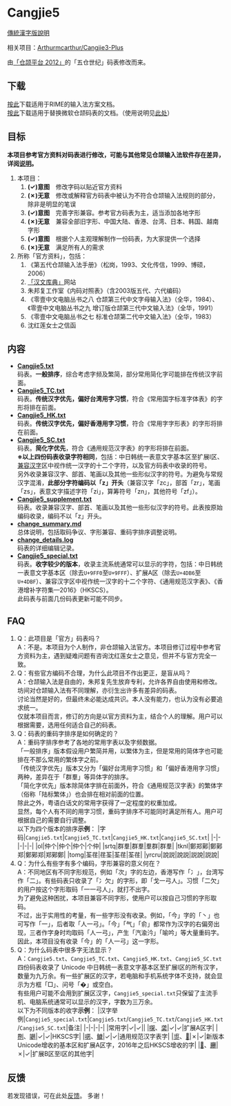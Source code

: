 # Cangjie5

[傳統漢字版說明](https://github.com/Jackchows/Cangjie5/blob/master/README.md)

相关项目：[Arthurmcarthur/Cangjie3-Plus](https://github.com/Arthurmcarthur/Cangjie3-Plus)

由[「仓颉平台 2012」](https://chinesecj.com/forum/forum.php?mod=viewthread&tid=2596)的「五仓世纪」码表修改而来。

## 下载
[按此](https://github.com/Jackchows/Cangjie5/releases/download/v3.1/RimeData_20240201_Cangjie5.7z)下载适用于RIME的输入法方案文档。<br />
[按此](https://github.com/Jackchows/Cangjie5/releases/download/v3.1/MSCJData_20240218_Cangjie5.7z)下载适用于替换微软仓颉码表的文档。（使用说明见[此处](http://www.chinesecj.com/forum/forum.php?mod=viewthread&tid=194346)）

## 目标

**本项目参考官方资料对码表进行修改，可能与其他常见仓颉输入法软件存在差异，详阅[说明](https://github.com/Jackchows/Cangjie5/blob/master/change_summary.md#%E4%B8%BB%E8%A6%81%E6%94%B9%E7%A2%BC%E8%AA%AA%E6%98%8E%E5%8F%8A%E7%88%AD%E8%AD%B0%E5%8F%96%E7%A2%BC)。**<br />
1. 本项目：
	1. **(✓)意图**　修改字码以贴近官方资料
	2. **(✗)无意**　修改或解释官方码表中被认为不符合仓颉输入法规则的部分，除非是明显的笔误
	3. **(✓)意图**　完善字形兼容。参考官方码表为主，适当添加各地字形
	4. **(✗)无意**　兼容全部旧字形、中国大陆、香港、台湾、日本、韩国、越南字形
	5. **(✓)意图**　根据个人主观理解制作一份码表，为大家提供一个选择
	6. **(✗)无意**　满足所有人的需求
2. 所称「官方资料」，包括：
	1. 《第五代仓颉输入法手册》（松岗，1993、文化传信，1999、博硕，2006）
	2. [「汉文库典」](http://chidic.eduhk.hk/)网站
	3. 朱邦复工作室《内码对照表》（含2003版五代、六代编码）
	4. 《零壹中文电脑丛书之八 仓颉第三代中文字母输入法》（全华，1984）、《零壹中文电脑丛书之九 增订版仓颉第三代中文输入法》（全华，1991）
	5. 《零壹中文电脑丛书之七 标准仓颉第二代中文输入法》（全华，1983）
	6. 沈红莲女士之信函

## 内容

- **[Cangjie5.txt](https://github.com/Jackchows/Cangjie5/blob/master/Cangjie5.txt)**<br />
码表。**一般排序**，综合考虑字频及繁简，部分常用简化字可能排在传统汉字前面。<br />
- **[Cangjie5_TC.txt](https://github.com/Jackchows/Cangjie5/blob/master/Cangjie5_TC.txt)**<br />
码表。**传统汉字优先，偏好台湾用字习惯**，符合《常用国字标准字体表》的字形将排在前面。<br />
- **[Cangjie5_HK.txt](https://github.com/Jackchows/Cangjie5/blob/master/Cangjie5_HK.txt)**<br />
码表。**传统汉字优先，偏好香港用字习惯**，符合《常用字字形表》的字形将排在前面。<br />
- **[Cangjie5_SC.txt](https://github.com/Jackchows/Cangjie5/blob/master/Cangjie5_SC.txt)**<br />
码表。**简化字优先**，符合《通用规范汉字表》的字形将排在前面。<br />
**※以上四份码表收录字符相同**，包括：中日韩统一表意文字基本区至扩展I区、[兼容汉字](https://zh.wikipedia.org/wiki/%E4%B8%AD%E6%97%A5%E9%9F%93%E7%9B%B8%E5%AE%B9%E8%A1%A8%E6%84%8F%E6%96%87%E5%AD%97)区中视作统一汉字的十二个字符，以及官方码表中收录的符号。<br />
另外收录兼容汉字、部首、笔画以及其他一些形似汉字的符号。为避免与常规汉字混淆，**此部分字符编码以「z」开头**（兼容汉字「zc」，部首「zr」，笔画「zs」，表意文字描述字符「zi」，算筹符号「zn」，其他符号「zf」）。
- **[Cangjie5_supplement.txt](https://github.com/Jackchows/Cangjie5/blob/master/Cangjie5_supplement.txt)**<br />
码表。收录兼容汉字、部首、笔画以及其他一些形似汉字的符号。此表按原始编码收录，编码不以「z」开头。<br />
- **[change_summary.md](https://github.com/Jackchows/Cangjie5/blob/master/change_summary.md)**<br />
总体说明，包括取码争议、字形兼容、重码字排序调整说明。
- **[change_details.log](https://github.com/Jackchows/Cangjie5/blob/master/change_details.log)**<br />
码表的详细编辑记录。
- **[Cangjie5_special.txt](https://github.com/Jackchows/Cangjie5/blob/master/Cangjie5_special.txt)**<br />
码表。**收字较少的版本**，收录主流系统通常可以显示的字符，包括：中日韩统一表意文字基本区（除去`U+9FF0`至`U+9FFF`）、扩展A区（除去`U+4DB6`至`U+4DBF`）、兼容汉字区中视作统一汉字的十二个字符、《通用规范汉字表》、《香港增补字符集—2016》（HKSCS）。<br />
此码表与前面几份码表更新可能不同步。

## FAQ

1. Q：此项目是「官方」码表吗？<br />
   A：不是。本项目为个人制作，非仓颉输入法官方。本项目修订过程中参考官方资料为主，遇到疑难问题有咨询沈红莲女士之意见，但并不与官方完全一致。
2. Q：有些官方编码不合理，为什么此项目不作出更正，是盲从吗？<br />
   A：仓颉输入法是自由的，朱邦复先生放弃专利，允许各界自由使用和修改。坊间对仓颉输入法有不同理解，亦衍生出许多有差异的码表。<br />
    讨论当然是好的，但最终未必能达成共识。本人没有能力，也认为没有必要追求统一。<br />
    仅就本项目而言，修订的方向是以官方资料为主，结合个人的理解。用户可以根据需要，选用任何适合自己的码表。<br />
3. Q：码表的重码字排序是如何确定的？<br />
   A：重码字排序参考了各地的常用字表以及字频数据。<br />
   「一般排序」版本假设用户繁简并用，以繁体为主，但是常用的简体字也可能排在不那么常用的繁体字之前。<br />
   「传统汉字优先」版本又分为「偏好台湾用字习惯」和「偏好香港用字习惯」两种，差异在于「群羣」等异体字的排序。<br />
   「简化字优先」版本除简体字排在前面外，符合《通用规范汉字表》的繁体字（俗称「陆标繁体」）也会排在相对前面的位置。<br />
   除此之外，粤语白话文的常用字获得了一定程度的权重加成。<br />
   显然，每个人有不同的用字习惯，重码字排序不可能同时满足所有人。用户可根据自己的需要自行调整。<br />
   以下为四个版本的排序**示例**：
   |字码|`Cangjie5.txt`|`Cangjie5_TC.txt`|`Cangjie5_HK.txt`|`Cangjie5_SC.txt`|
   |-|-|-|-|-|
   |ol|仲个|仲个|仲个|个仲|
   |srtq|群羣|群羣|羣群|群羣|
   |tknl|鄭郑鄚|鄭鄚郑|鄭鄚郑|郑鄚鄭|
   |tomg|荃荏|荏荃|荃荏|荃荏|
   |yrcru|說説|說説|説說|説說|
4. Q：为什么有些字有多个编码，字形兼容的意义何在？<br />
   A：不同地区有不同字形规范，例如「次」字的左边，香港写作「冫」，台湾写作「二」。有些码表只收录了「冫欠」的字形，即「戈一弓人」。习惯「二欠」的用户按这个字形取码「一一弓人」，就打不出字。<br />
   为了避免这种困扰，本项目兼容不同字形，使用户可以按自己习惯的字形取码。<br />
   不过，出于实用性的考量，有一些字形没有收录。例如，「今」字的「丶」也可写作「一」，后者取「人一弓」。「今」「气」「俞」都常作为汉字的右偏旁出现，三者作字身时均取码「人一弓」，产生「汽渝汵」「喻吟」等大量重码字。因此，本项目没有收录「今」的「人一弓」这一字形。
5. Q：为什么码表中很多字无法显示？<br />
   A：`Cangjie5.txt`、`Cangjie5_TC.txt`、`Cangjie5_HK.txt`、`Cangjie5_SC.txt`四份码表收录了 Unicode 中日韩统一表意文字基本区至扩展I区的所有汉字，数量为九万余。有一些扩展区的汉字，若电脑和手机系统字体不支持，就会显示为方框「□」、问号「�」或空白。<br />
   有些用户可能不会用到扩展区汉字，`Cangjie5_special.txt`只保留了主流手机、电脑系统通常可以显示的汉字，字数为三万余。<br />
   以下为不同版本的收字**示例**：
   |汉字举例|`Cangjie5_special.txt`|`Cangjie5.txt`/`Cangjie5_TC.txt`/`Cangjie5_HK.txt`/`Cangjie5_SC.txt`|备注|
   |-|-|-|-|
   |常用字|✓|✓||
   |[㗎](https://zi.tools/zi/%E3%97%8E)、[䶮](https://zi.tools/zi/%E4%B6%AE)|✓|✓|扩展A区字|
   |[𠝹](https://zi.tools/zi/%F0%A0%9D%B9)、[𡁻](https://zi.tools/zi/%F0%A1%81%BB)|✓|✓|HKSCS字|
   |[𫫇](https://zi.tools/zi/%F0%AB%AB%87)、[𩾌](https://zi.tools/zi/%F0%A9%BE%8C)|✓|✓|通用规范汉字表字|
   |[鿿](https://zi.tools/zi/%E9%BF%BF)、[𫬷](https://zi.tools/zi/%F0%AB%AC%B7)|✗|✓|新版本Unicode增收的基本区和扩展A区字，2016年之后HKSCS增收的字|
   |[𪠽](https://zi.tools/zi/%F0%AA%A0%BD)、[𰻞](https://zi.tools/zi/%F0%B0%BB%9E)|✗|✓|扩展B区至I区的其他字|

## 反馈

若发现错误，可在此处[反馈](https://github.com/Jackchows/Cangjie5/issues/new)。
多谢！
